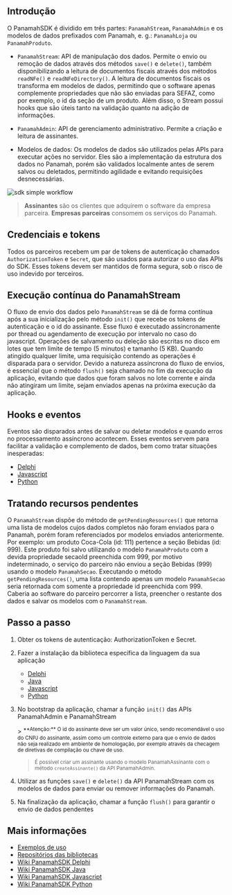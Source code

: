 ## Introdução
O PanamahSDK é dividido em três partes: `PanamahStream`, `PanamahAdmin` e os modelos de dados prefixados com Panamah, e. g.: `PanamahLoja` ou `PanamahProduto`. 

* `PanamahStream`: API de manipulação dos dados. Permite o envio ou remoção de dados através dos métodos `save()` e `delete()`, também disponibilizando a leitura de documentos fiscais através dos métodos `readNFe()` e `readNFeDirectory()`. A leitura de documentos fiscais os transforma em modelos de dados, permitindo que o software apenas complemente propriedades que não são enviadas para SEFAZ, como por exemplo, o id da seção de um produto. Além disso, o Stream possui hooks que são úteis tanto na validação quanto na adição de informações.

* `PanamahAdmin`: API de gerenciamento administrativo. Permite a criação e leitura de assinantes.

* Modelos de dados: Os modelos de dados são utilizados pelas APIs para executar ações no servidor. Eles são a implementação da estrutura dos dados no Panamah, porém são validados localmente antes de serem salvos ou deletados, permitindo agilidade e evitando requisições desnecessárias.

![sdk simple workflow](assets/img/panamah-sdk-simple-flow.png)

>**Assinantes** são os clientes que adquirem o software da empresa parceira.
>**Empresas parceiras** consomem os serviços do Panamah.

## Credenciais e tokens
Todos os parceiros recebem um par de tokens de autenticação chamados `AuthorizationToken` e `Secret`, que são usados para autorizar o uso das APIs do SDK. Esses tokens devem ser mantidos de forma segura, sob o risco de uso indevido por terceiros.

## Execução contínua do PanamahStream
O fluxo de envio dos dados pelo `PanamahStream` se dá de forma contínua após a sua inicialização pelo método `init()` que recebe os tokens de autenticação e o id do assinante. Esse fluxo é executado assincronamente por thread ou agendamento de execução por intervalo no caso do javascript. Operações de salvamento ou deleção são escritas no disco em lotes que tem limite de tempo (5 minutos) e tamanho (5 KB). Quando atingido qualquer limite, uma requisição contendo as operações é disparada para o servidor. Devido a natureza assíncrona do fluxo de envios, é essencial que o método `flush()` seja chamado no fim da execução da aplicação, evitando que dados que foram salvos no lote corrente e ainda não atingiram um limite, sejam enviados apenas na próxima execução da aplicação.

## Hooks e eventos
Eventos são disparados antes de salvar ou deletar modelos e quando erros no processamento assíncrono acontecem. Esses eventos servem para facilitar a validação e complemento de dados, bem como tratar situações inesperadas:
- [Delphi](https://github.com/quickdata-team/panamah-sdk-delphi/wiki/Vis%C3%A3o-geral#Hooks-e-eventos)
- [Javascript](https://github.com/quickdata-team/panamah-sdk-javascript/wiki/Vis%C3%A3o-geral#Hooks-e-eventos)
- [Python](https://github.com/quickdata-team/panamah-sdk-python/wiki/Vis%C3%A3o-geral#Hooks-e-eventos)

## Tratando recursos pendentes
O `PanamahStream` dispõe do método de `getPendingResources()` que retorna uma lista de modelos cujos dados completos não foram enviados para o Panamah, porém foram referenciados por modelos enviados anteriormente. Por exemplo: um produto Coca-Cola (id: 111) pertence a seção Bebidas (id: 999). Este produto foi salvo utilizando o modelo `PanamahProduto` com a devida propriedade secaoId preenchida com 999, por motivo indeterminado, o serviço do parceiro não enviou a seção Bebidas (999) usando o modelo `PanamahSecao`. Executando o método `getPendingResources()`, uma lista contendo apenas um modelo `PanamahSecao` seria retornada com somente a propriedade id preenchida com 999. Caberia ao software do parceiro percorrer a lista, preencher o restante dos dados e salvar os modelos com o `PanamahStream`.

## Passo a passo

1. Obter os tokens de autenticação: AuthorizationToken e Secret.
2. Fazer a instalação da biblioteca específica da linguagem da sua aplicação
    - [Delphi](https://github.com/quickdata-team/panamah-sdk-delphi)
    - [Java](https://github.com/quickdata-team/panamah-sdk-java)
    - [Javascript](https://github.com/quickdata-team/panamah-sdk-javascript)
    - [Python](https://github.com/quickdata-team/panamah-sdk-python)
3. No bootstrap da aplicação, chamar a função `init()` das APIs PanamahAdmin e PanamahStream
    <div class="redblockquote">
    > <sup>**Atenção:** O id do assinante deve ser um valor único, sendo recomendável o uso do CNPJ do assinante, assim como um controle externo para que o envio de dados não seja realizado em ambiente de homologação, por exemplo através da checagem de diretivas de compilação ou chave de uso.</sup>
    </div>

    > <sup>É possível criar um assinante usando o modelo PanamahAssinante com o método `createAssinante()` da API PanamahAdmin.</sup>
4. Utilizar as funções `save()` e `delete()` da API PanamahStream com os modelos de dados para enviar ou remover informações do Panamah.
5. Na finalização da aplicação, chamar a função `flush()` para garantir o envio de dados pendentes

## Mais informações

- [Exemplos de uso](GUIDE.md)
- [Repositórios das bibliotecas](README.md#Plataformas)
- [Wiki PanamahSDK Delphi](https://github.com/quickdata-team/panamah-sdk-delphi/wiki)
- [Wiki PanamahSDK Java](https://github.com/quickdata-team/panamah-sdk-java/wiki)
- [Wiki PanamahSDK Javascript](https://github.com/quickdata-team/panamah-sdk-javascript/wiki)
- [Wiki PanamahSDK Python](https://github.com/quickdata-team/panamah-sdk-python/wiki)